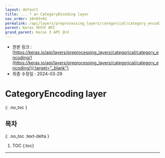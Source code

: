 ```yaml
---
layout: default
title: ... └ a> CategoryEncoding layer
nav_order: 10+03+01
permalink: /api/layers/preprocessing_layers/categorical/category_encoding/
parent: Keras 레이어 API
grand_parent: Keras 3 API 문서
---
```


* 원본 링크 : [https://keras.io/api/layers/preprocessing_layers/categorical/category_encoding/](https://keras.io/api/layers/preprocessing_layers/categorical/category_encoding/){:target="_blank"}
* 최종 수정일 : 2024-03-29

# CategoryEncoding layer
{: .no_toc }

## 목차
{: .no_toc .text-delta }

1. TOC
{:toc}

---
